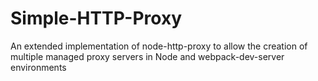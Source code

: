 # Simple-HTTP-Proxy
An extended implementation of node-http-proxy to allow the creation of multiple managed proxy servers in Node and webpack-dev-server environments
